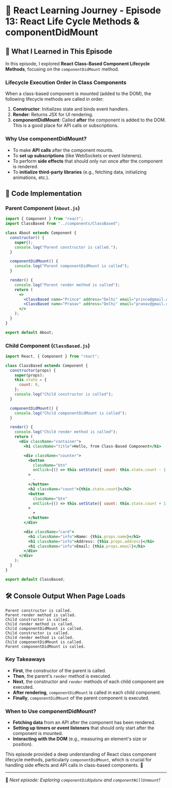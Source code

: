# 🚀 React Learning Journey - Episode 13: React Life Cycle Methods & componentDidMount

## 🎯 What I Learned in This Episode

In this episode, I explored **React Class-Based Component Lifecycle Methods**, focusing on the `componentDidMount` method.

### **Lifecycle Execution Order in Class Components**

When a class-based component is mounted (added to the DOM), the following lifecycle methods are called in order:

1. **Constructor**: Initializes state and binds event handlers.
2. **Render**: Returns JSX for UI rendering.
3. **componentDidMount**: Called **after** the component is added to the DOM. This is a good place for API calls or subscriptions.

### **Why Use componentDidMount?**

- To make **API calls** after the component mounts.
- To **set up subscriptions** (like WebSockets or event listeners).
- To perform **side effects** that should only run once after the component is rendered.
- To **initialize third-party libraries** (e.g., fetching data, initializing animations, etc.).

## 📝 Code Implementation

### **Parent Component (`About.js`)**

```jsx
import { Component } from "react";
import ClassBased from "../components/ClassBased";

class About extends Component {
  constructor() {
    super();
    console.log("Parent constructor is called.");
  }

  componentDidMount() {
    console.log("Parent componentDidMount is called");
  }

  render() {
    console.log("Parent render method is called");
    return (
      <>
        <ClassBased name="Prince" address="Delhi" email="prince@gmail.com" />
        <ClassBased name="Pranav" address="Delhi" email="pranav@gmail.com" />
      </>
    );
  }
}

export default About;
```

### **Child Component (`ClassBased.js`)**

```jsx
import React, { Component } from "react";

class ClassBased extends Component {
  constructor(props) {
    super(props);
    this.state = {
      count: 0,
    };
    console.log("Child constructor is called");
  }

  componentDidMount() {
    console.log("Child componentDidMount is called");
  }

  render() {
    console.log("Child render method is called");
    return (
      <div className="container">
        <h1 className="title">Hello, from Class-Based Component</h1>

        <div className="counter">
          <button
            className="btn"
            onClick={() => this.setState({ count: this.state.count - 1 })}
          >
            -
          </button>
          <h2 className="count">{this.state.count}</h2>
          <button
            className="btn"
            onClick={() => this.setState({ count: this.state.count + 1 })}
          >
            +
          </button>
        </div>

        <div className="card">
          <h1 className="info">Name: {this.props.name}</h1>
          <h1 className="info">Address: {this.props.address}</h1>
          <h1 className="info">Email: {this.props.email}</h1>
        </div>
      </div>
    );
  }
}

export default ClassBased;
```

## 🛠️ **Console Output When Page Loads**

```
Parent constructor is called.
Parent render method is called.
Child constructor is called.
Child render method is called.
Child componentDidMount is called.
Child constructor is called.
Child render method is called.
Child componentDidMount is called.
Parent componentDidMount is called.
```

### **Key Takeaways**

- **First**, the constructor of the parent is called.
- **Then**, the parent's `render` method is executed.
- **Next**, the constructor and `render` methods of each child component are executed.
- **After rendering**, `componentDidMount` is called in each child component.
- **Finally**, `componentDidMount` of the parent component is executed.

### **When to Use componentDidMount?**

- **Fetching data** from an API after the component has been rendered.
- **Setting up timers or event listeners** that should only start after the component is mounted.
- **Interacting with the DOM** (e.g., measuring an element's size or position).

This episode provided a deep understanding of React class component lifecycle methods, particularly `componentDidMount`, which is crucial for handling side effects and API calls in class-based components. 🚀

---

📌 _Next episode: Exploring `componentDidUpdate` and `componentWillUnmount`!_
